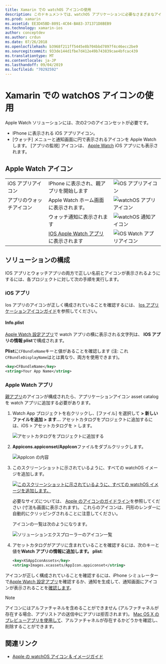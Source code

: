 ```yaml
---
title: Xamarin での watchOS アイコンの使用
description: このドキュメントでは、watchOS アプリケーションに必要なさまざまなアイコンと、これらのアイコンを含むソリューションを設定する方法について説明します。
ms.prod: xamarin
ms.assetid: EE3D45BD-8091-4C04-BA83-371371D8BEB9
ms.technology: xamarin-ios
author: conceptdev
ms.author: crdun
ms.date: 07/26/2018
ms.openlocfilehash: b3968f211ff5445e8b704bbd7897f4c46ecc2be9
ms.sourcegitcommit: 933de144d1fbe7d412e49b743839cae4bfcac439
ms.translationtype: MT
ms.contentlocale: ja-JP
ms.lasthandoff: 09/04/2019
ms.locfileid: "70292592"
---
```

# <a name="working-with-watchos-icons-in-xamarin"></a>Xamarin での watchOS アイコンの使用

Apple Watch ソリューションには、次の2つのアイコンセットが必要です。

- IPhone に表示される iOS アプリアイコン。
- [ウォッチ] メニューと通知画面に円で表示されるアイコンを Apple Watch します。 [アプリの監視] アイコンは、 [Apple Watch](~/ios/watchos/app-fundamentals/settings.md) iOS アプリにも表示されます。

## <a name="apple-watch-icons"></a>Apple Watch アイコン

| | | |
|-|-|-|
|iOS アプリアイコン|IPhone に表示され、親アプリを開始します|![iOS アプリアイコン](icons-images/icon-ios.png)|
|アプリのウォッチアイコン|Apple Watch ホーム画面に表示されます。|![watchOS アプリアイコン](icons-images/icon-home.png)|
||ウォッチ通知に表示されます|![watchOS 通知アイコン](icons-images/notification-icon.png)|
||[IOS Apple Watch アプリ](~/ios/watchos/app-fundamentals/settings.md)に表示されます|![iOS Watch アプリアイコン](icons-images/watch-app-sml.png)|

## <a name="configuring-your-solution"></a>ソリューションの構成

IOS アプリとウォッチアプリの両方で正しい名前とアイコンが表示されるようにするには、各プロジェクトに対して次の手順を実行します。

### <a name="ios-app"></a>iOS アプリ

Ios アプリのアイコンが正しく構成されていることを確認するには、 [Ios アプリケーションアイコンガイド](~/ios/app-fundamentals/images-icons/app-icons.md)を参照してください。

#### <a name="infoplist"></a>Info.plist

[Apple Watch 設定アプリ](~/ios/watchos/app-fundamentals/settings.md)で watch アプリの横に表示される文字列は、 **IOS アプリの情報 plist**で構成されます。

**Plist**に`CFBundleName`キーと値があることを確認します (注: これ`CFBundleDisplayName`はとは異なり、両方を使用できます)。

```xml
<key>CFBundleName</key>
<string>Your App Name</string>
```

### <a name="apple-watch-app"></a>Apple Watch アプリ

[親アプリ](~/ios/watchos/app-fundamentals/parent-app.md)のアイコンが構成されたら、アプリケーションアイコン asset catalog を watch アプリに追加する必要があります。

1. Watch App プロジェクトを右クリックし、[ファイル] を選択して **> 新しいファイルを追加 > ます...** アセットカタログをプロジェクトに追加するには、iOS > アセットカタログを > します。

    ![](icons-images/newasset.png "アセットカタログをプロジェクトに追加する")

2. **Appicons.appiconset/AppIcon**ファイルをダブルクリックします。

    ![](icons-images/xcassets-iconset-sml.png "AppIcon の内容")

3. このスクリーンショットに示されているように、すべての watchOS イメージを追加します。

    [![](icons-images/appicons-sml.png "このスクリーンショットに示されているように、すべての watchOS イメージを追加します。")](icons-images/appicons.png#lightbox)

    必要なサイズについては、 [Apple のアイコンのガイドライン](https://developer.apple.com/design/human-interface-guidelines/watchos/icons-and-images/menu-icons/)を参照してください (寸法も画面に表示されます)。 これらのアイコンは、円形のレンダーに自動的にクリッピングされることに注意してください。

    アイコンの一覧は次のようになります。

    ![](icons-images/xcassets-complete-sml.png "ソリューションエクスプローラーのアイコン一覧")

4. アセットカタログがアプリに含まれていることを確認するには、次のキーと値を**Watch アプリの情報に追加します。 plist**:

    ```xml
    <key>XSAppIconAssets</key>
    <string>Images.xcassets/AppIcon.appiconset</string>
    ```

アイコンが正しく構成されていることを確認するには、iPhone シミュレーターで[Apple Watch 設定アプリ](~/ios/watchos/app-fundamentals/settings.md)を確認するか、通知を生成して、通知画面にアイコンが表示されることを[確認します](~/ios/watchos/platform/notifications.md)。

> [!NOTE]
> アイコンにはアルファチャネルを含めることができません (アルファチャネルが存在する場合、アプリストアの送信中にアプリは拒否されます)。 [Mac OS X のプレビューアプリを使用して](~/ios/watchos/troubleshooting.md#noalpha)、アルファチャネルが存在するかどうかを確認し、削除することができます。


## <a name="related-links"></a>関連リンク

- [Apple の watchOS アイコン & イメージガイド](https://developer.apple.com/design/human-interface-guidelines/watchos/icons-and-images/)
